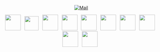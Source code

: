 <div align="center">

[![Mail](https://img.shields.io/badge/-Say%20Hi!-black?style=for-the-badge&logo=gmail)](mailto:aryanitinpatil@gmail.com)
</div>

<div align="center">

<img height="50px" src="https://cdn.svgporn.com/logos/java.svg" /> &nbsp;
<img  height="45px" src="https://cdn.svgporn.com/logos/spring-icon.svg" /> &nbsp;
<img height="50px" src="https://cdn.svgporn.com/logos/postgresql.svg" /> &nbsp;
<img height="50px"  src="https://cdn.svgporn.com/logos/postman-icon.svg" /> &nbsp;
<img height="50px"  src="https://cdn.svgporn.com/logos/aws.svg" /> &nbsp;
<img height="50px"  src="https://cdn.svgporn.com/logos/tomcat.svg" /> &nbsp;
<img height="50px"  src="https://cdn.svgporn.com/logos/docker-icon.svg" /> &nbsp;
<img height="50px"  src="https://cdn.svgporn.com/logos/eclipse-icon.svg" /> &nbsp;
<img height="50px"  src="https://cdn.svgporn.com/logos/bash-icon.svg" /> &nbsp;
<img height="50px"  src="https://cdn.svgporn.com/logos/linux-tux.svg" /> &nbsp;


<!--- <img  src="./github-user-contribution.svg" /> --->
</div>  

